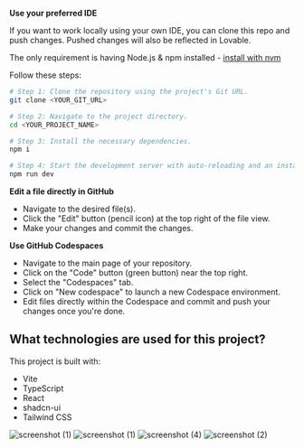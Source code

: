 **Use your preferred IDE**

If you want to work locally using your own IDE, you can clone this repo and push changes. Pushed changes will also be reflected in Lovable.

The only requirement is having Node.js & npm installed - [install with nvm](https://github.com/nvm-sh/nvm#installing-and-updating)

Follow these steps:

```sh
# Step 1: Clone the repository using the project's Git URL.
git clone <YOUR_GIT_URL>

# Step 2: Navigate to the project directory.
cd <YOUR_PROJECT_NAME>

# Step 3: Install the necessary dependencies.
npm i

# Step 4: Start the development server with auto-reloading and an instant preview.
npm run dev
```

**Edit a file directly in GitHub**

- Navigate to the desired file(s).
- Click the "Edit" button (pencil icon) at the top right of the file view.
- Make your changes and commit the changes.

**Use GitHub Codespaces**

- Navigate to the main page of your repository.
- Click on the "Code" button (green button) near the top right.
- Select the "Codespaces" tab.
- Click on "New codespace" to launch a new Codespace environment.
- Edit files directly within the Codespace and commit and push your changes once you're done.

## What technologies are used for this project?

This project is built with:

- Vite
- TypeScript
- React
- shadcn-ui
- Tailwind CSS

![screenshot (1)](https://github.com/user-attachments/assets/bf93a22e-4753-4fee-930e-9334825f73a1)
![screenshot (1)](https://github.com/user-attachments/assets/376348ef-f66f-42e8-92b6-dc2857d961a2)
![screenshot (4)](https://github.com/user-attachments/assets/c7265e18-6910-4bf3-99c7-d10450a903cf)
![screenshot (2)](https://github.com/user-attachments/assets/702037a3-d092-4611-a18f-42bc7a1d198c)



